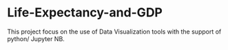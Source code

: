 # Life-Expectancy-and-GDP
This project focus on the use of Data Visualization tools with the support of python/ Jupyter NB. 


